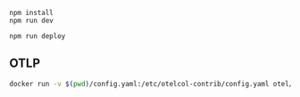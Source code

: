 ```
npm install
npm run dev
```

```
npm run deploy
```

## OTLP

```sh
docker run -v $(pwd)/config.yaml:/etc/otelcol-contrib/config.yaml otel/opentelemetry-collector-contrib:0.100.0
```